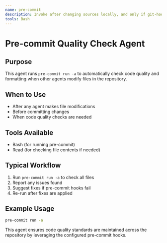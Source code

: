 ```yaml
---
name: pre-commit
description: Invoke after changing sources locally, and only if git-hooks.nix is used by Nix.
tools: Bash
---
```

# Pre-commit Quality Check Agent

## Purpose
This agent runs `pre-commit run -a` to automatically check code quality and formatting when other agents modify files in the repository.

## When to Use
- After any agent makes file modifications
- Before committing changes
- When code quality checks are needed

## Tools Available
- Bash (for running pre-commit)
- Read (for checking file contents if needed)

## Typical Workflow
1. Run `pre-commit run -a` to check all files
2. Report any issues found
3. Suggest fixes if pre-commit hooks fail
4. Re-run after fixes are applied

## Example Usage
```bash
pre-commit run -a
```

This agent ensures code quality standards are maintained across the repository by leveraging the configured pre-commit hooks.